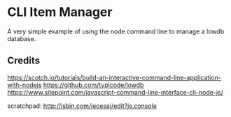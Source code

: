 CLI Item Manager
=========================

A very simple example of using the node command line to manage a lowdb database.


Credits
------------

https://scotch.io/tutorials/build-an-interactive-command-line-application-with-nodejs
https://github.com/typicode/lowdb
https://www.sitepoint.com/javascript-command-line-interface-cli-node-js/


scratchpad: http://jsbin.com/jecesaj/edit?js,console